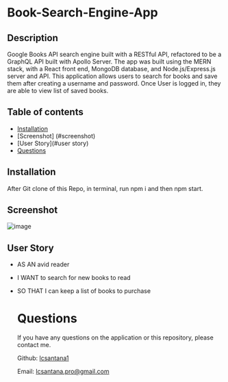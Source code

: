 # Book-Search-Engine-App

## Description

Google Books API search engine built with a RESTful API, refactored to be a GraphQL API built with Apollo Server. The app was built using the MERN stack, with a React front end, MongoDB database, and Node.js/Express.js server and API.
This application allows users to search for books and save them after creating a username and password. Once User is logged in, they are able to view list of saved books.

  ## Table of contents
  * [Installation](#installation)
  * [Screenshot] (#screenshot)
  * [User Story](#user story)
  * [Questions](#questions)
  
  ## Installation
  
  After Git clone of this Repo, in terminal, run npm i and then npm start.
  
  ## Screenshot
  
  ![image](https://user-images.githubusercontent.com/106941418/205436551-b9f5d772-557a-4f8b-9e14-4973ca8efcfd.png)


  ## User Story
  
- AS AN avid reader
- I WANT to search for new books to read
- SO THAT I can keep a list of books to purchase
  

  # Questions
  If you have any questions on the application or this repository, please contact me.

   Github: [lcsantana1](https://github.com/lcsantana1)

   Email: [lcsantana.pro@gmail.com](https://github.com/lcsantana1)
